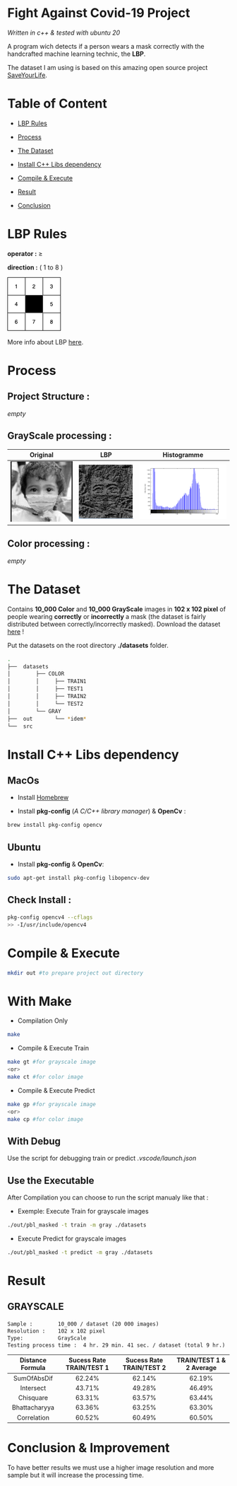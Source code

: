 # Fight Against Covid-19 Project
*Written in c++ & tested with ubuntu 20*

A program wich detects if a person wears a mask correctly with the handcrafted machine learning technic, the **LBP**.

The dataset I am using is based on this amazing open source project [SaveYourLife](https://github.com/cabani/MaskedFace-Net.).

# Table of Content

* [LBP Rules](#lbp-rules)

* [Process](#process)

* [The Dataset](#the-dataset)

* [Install C++ Libs dependency](#install-c++-libs-dependency)

* [Compile & Execute](#compile-&-execute)

* [Result](#result)

* [Conclusion](#conclusion-&-improvement)

# LBP Rules

**operator :** ≥

**direction :** ( 1 to 8 )

![](documentation/sens.png)

More info about LBP [here](https://en.wikipedia.org/wiki/Local_binary_patterns).

# Process

## Project Structure :

*empty*

## GrayScale processing :

| Original | LBP | Histogramme |
|:--------:|:---:|:-----------:|
|![](documentation/or.png)|![](documentation/pbl.png)|![](documentation/histo.png)|

## Color processing :

*empty*


# The Dataset
Contains **10_000 Color** and **10_000 GrayScale** images in **102 x 102 pixel** of people wearing **correctly** or **incorrectly** a mask (the dataset is fairly distributed between correctly/incorrectly masked).
Download the dataset [here](https://mega.nz/file/t4QSUBSa#CWXHd4EXMDo0F454wrQ5Bz4drlk4GeXA_sCh2nMtuic) !

Put the datasets on the root directory **./datasets** folder.
```bash
.
├──  datasets
│        ├── COLOR
│        │     ├── TRAIN1
│        │     ├── TEST1
│        │     ├── TRAIN2
│        │     └── TEST2
│        └── GRAY
├──  out       └── *idem*
└──  src
```

# Install C++ Libs dependency
## MacOs
- Install [Homebrew](https://brew.sh/index_fr)

- Install **pkg-config** (*A C/C++ library manager*) & **OpenCv** :
```bash 
brew install pkg-config opencv
```

## Ubuntu

- Install **pkg-config** & **OpenCv**:
```bash 
sudo apt-get install pkg-config libopencv-dev
```

## Check Install :
```bash 
pkg-config opencv4 --cflags 
>> -I/usr/include/opencv4
```

# Compile & Execute

```bash 
mkdir out #to prepare project out directory
```

# With Make

* Compilation Only
```bash 
make
```

* Compile & Execute Train
```bash 
make gt #for grayscale image
<or>
make ct #for color image
```

* Compile & Execute Predict
```bash 
make gp #for grayscale image
<or>
make cp #for color image
```

## With Debug
Use the script for debugging train or predict *.vscode/launch.json*

## Use the Executable
After Compilation you can choose to run the script manualy like that :

* Exemple: Execute Train for grayscale images

```bash 
./out/pbl_masked -t train -m gray ./datasets
```

* Execute Predict for grayscale images

```bash 
./out/pbl_masked -t predict -m gray ./datasets
```

# Result
## GRAYSCALE

```
Sample :        10_000 / dataset (20 000 images)
Resolution :    102 x 102 pixel
Type:           GrayScale
Testing process time :  4 hr. 29 min. 41 sec. / dataset (total 9 hr.)
```

| Distance Formula | Sucess Rate TRAIN/TEST 1 | Sucess Rate TRAIN/TEST 2 | TRAIN/TEST 1 & 2 Average |
|:--------------:|:------:|:------:|:------:|
| SumOfAbsDif    | 62.24% | 62.14% | 62.19% |
| Intersect      | 43.71% | 49.28% | 46.49% |
| Chisquare      | 63.31% | 63.57% | 63.44% |
| Bhattacharyya  | 63.36% | 63.25% | 63.30% |
| Correlation    | 60.52% | 60.49% | 60.50% |

# Conclusion & Improvement

To have better results we must use a higher image resolution and more sample but it will increase the processing time.